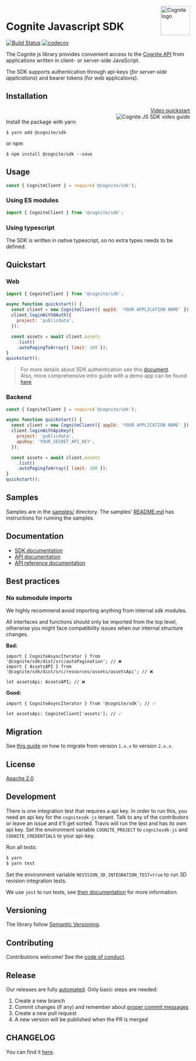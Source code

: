<a href="https://cognite.com/">
    <img src="./cognite_logo.png" alt="Cognite logo" title="Cognite" align="right" height="80" />
</a>

Cognite Javascript SDK
==========================
[![Build Status](https://travis-ci.org/cognitedata/cognite-sdk-js.svg?branch=master)](https://travis-ci.org/cognitedata/cognite-sdk-js)
[![codecov](https://codecov.io/gh/cognitedata/cognite-sdk-js/branch/master/graph/badge.svg)](https://codecov.io/gh/cognitedata/cognite-sdk-js)

The Cognite js library provides convenient access to the [Cognite API](https://doc.cognitedata.com/dev/) from
applications written in client- or server-side JavaScript.

The SDK supports authentication through api-keys (_for server-side applications_) and bearer tokens (for web applications).

## Installation

<p align="right">
  <a href="https://youtu.be/29Cuv6OhBmA">
    Video quickstart<br />
    <img src="https://img.youtube.com/vi/29Cuv6OhBmA/3.jpg" alt="Cognite JS SDK video guide" title="Watch our video guide" align="right" />
  </a>
</p>

Install the package with yarn:

    $ yarn add @cognite/sdk

or npm

    $ npm install @cognite/sdk --save

## Usage

```js
const { CogniteClient } = require('@cognite/sdk');
```

### Using ES modules

```js
import { CogniteClient } from '@cognite/sdk';
```

### Using typescript

The SDK is written in native typescript, so no extra types needs to be defined.

## Quickstart

### Web
```js
import { CogniteClient } from '@cognite/sdk';

async function quickstart() {
  const client = new CogniteClient({ appId: 'YOUR APPLICATION NAME' });
  client.loginWithOAuth({
    project: 'publicdata',
  });

  const assets = await client.assets
    .list()
    .autoPagingToArray({ limit: 100 });
}
quickstart();
```

> For more details about SDK authentication see this [document](./guides/authentication.md).  
> Also, more comprehensive intro guide with a demo app can be found [here](https://github.com/cognitedata/javascript-getting-started/tree/master/sdk-auth-and-fetch-data) 

### Backend
```js
const { CogniteClient } = require('@cognite/sdk');

async function quickstart() {
  const client = new CogniteClient({ appId: 'YOUR APPLICATION NAME' });
  client.loginWithApiKey({
    project: 'publicdata',
    apiKey: 'YOUR_SECRET_API_KEY',
  });

  const assets = await client.assets
    .list()
    .autoPagingToArray({ limit: 100 });
}
quickstart();
```

## Samples

Samples are in the [samples/](./samples) directory. The samples' [README.md](./samples/README.md) has instructions for running the samples.

## Documentation

- [SDK documentation](https://cognitedata.github.io/cognite-sdk-js)
- [API documentation](https://doc.cognitedata.com)
- [API reference documentation](https://doc.cognitedata.com/api/v1)

## Best practices

### No submodule imports

We highly recommend avoid importing anything from internal sdk modules.

All interfaces and functions should only be imported from the top level, otherwise you might face compatibility issues when our internal structure changes.  

**Bad:**
```
import { CogniteAsyncIterator } from '@cognite/sdk/dist/src/autoPagination'; // ❌
import { AssetsAPI } from '@cognite/sdk/dist/src/resources/assets/assetsApi'; // ❌

let assetsApi: AssetsAPI; // ❌
```

**Good:**
```
import { CogniteAsyncIterator } from '@cognite/sdk'; // ✅

let assetsApi: CogniteClient['assets']; // ✅
```

## Migration

See [this guide](./guides/MIGRATION_GUIDE_1xx_2xx.md) on how to migrate from version `1.x.x` to version `2.x.x`.

## License

[Apache 2.0](https://www.apache.org/licenses/LICENSE-2.0)

## Development

There is one integration test that requires a api key. In order to run this, you need an api key for the `cognitesdk-js` tenant. Talk to any of the contributors or leave an issue and it'll get sorted. Travis will run the test and has its own api key.
Set the environment variable `COGNITE_PROJECT` to `cognitesdk-js` and `COGNITE_CREDENTIALS` to your api-key.

Run all tests:

```bash
$ yarn
$ yarn test
```

Set the environment variable `REVISION_3D_INTEGRATION_TEST=true` to run 3D revision integration tests.

We use `jest` to run tests, see [their documentation](https://github.com/facebook/jest) for more information.

## Versioning

The library follow [Semantic Versioning](https://semver.org/).

## Contributing

Contributions welcome! See the [code of conduct](./CODE_OF_CONDUCT.md).

## Release

Our releases are fully [automated](https://github.com/semantic-release/semantic-release).
Only basic steps are needed:

1. Create a new branch
2. Commit changes (if any) and remember about [proper commit messages](https://github.com/angular/angular.js/blob/master/DEVELOPERS.md#-git-commit-guidelines)
6. Create a new pull request
7. A new version will be published when the PR is merged

## CHANGELOG

You can find it [here](./CHANGELOG.md).
